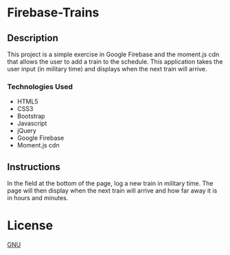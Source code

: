 # Firebase-Trains

## Description
This project is a simple exercise in Google Firebase and the moment.js cdn that allows the user to add a train to the schedule.
This application takes the user input (in military time) and displays when the next train will arrive.

### Technologies Used
* HTML5
* CSS3
* Bootstrap
* Javascript
* jQuery
* Google Firebase
* Moment.js cdn

## Instructions
In the field at the bottom of the page, log a new train in military time. The page will then display when the next train will arrive and how far away it is in hours and minutes.

# License
[GNU](https://github.com/colinjcason/Firebase-Trains/blob/master/LICENSE)
